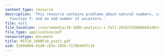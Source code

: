```yaml
---
content_type: resource
description: 'This resource contains problems about natural numbers, consider the
  function f: and an odd number of ancestors.'
file: null
file_location: /coursemedia/18-100b-analysis-i-fall-2010/526600b661d0c63a195b71798449711b_MIT18_100BF10_pset2.pdf
file_type: application/pdf
resourcetype: Document
title: MIT18_100BF10_pset2.pdf
uid: 526600b6-61d0-c63a-195b-71798449711b
---
```


